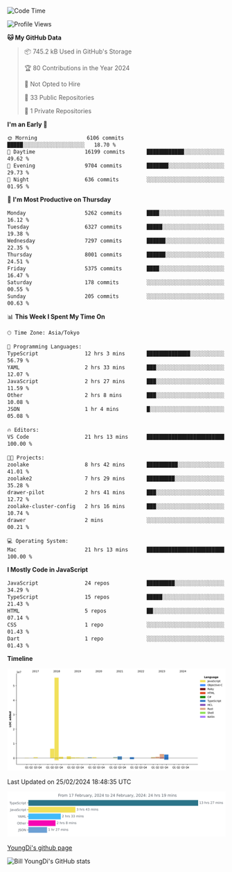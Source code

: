 <!--START_SECTION:waka-->
![Code Time](http://img.shields.io/badge/Code%20Time-414%20hrs%2010%20mins-blue)

![Profile Views](http://img.shields.io/badge/Profile%20Views-0-blue)

**🐱 My GitHub Data** 

> 📦 745.2 kB Used in GitHub's Storage 
 > 
> 🏆 80 Contributions in the Year 2024
 > 
> 🚫 Not Opted to Hire
 > 
> 📜 33 Public Repositories 
 > 
> 🔑 1 Private Repositories 
 > 
**I'm an Early 🐤** 

```text
🌞 Morning                6106 commits        █████░░░░░░░░░░░░░░░░░░░░   18.70 % 
🌆 Daytime                16199 commits       ████████████░░░░░░░░░░░░░   49.62 % 
🌃 Evening                9704 commits        ███████░░░░░░░░░░░░░░░░░░   29.73 % 
🌙 Night                  636 commits         ░░░░░░░░░░░░░░░░░░░░░░░░░   01.95 % 
```
📅 **I'm Most Productive on Thursday** 

```text
Monday                   5262 commits        ████░░░░░░░░░░░░░░░░░░░░░   16.12 % 
Tuesday                  6327 commits        █████░░░░░░░░░░░░░░░░░░░░   19.38 % 
Wednesday                7297 commits        ██████░░░░░░░░░░░░░░░░░░░   22.35 % 
Thursday                 8001 commits        ██████░░░░░░░░░░░░░░░░░░░   24.51 % 
Friday                   5375 commits        ████░░░░░░░░░░░░░░░░░░░░░   16.47 % 
Saturday                 178 commits         ░░░░░░░░░░░░░░░░░░░░░░░░░   00.55 % 
Sunday                   205 commits         ░░░░░░░░░░░░░░░░░░░░░░░░░   00.63 % 
```


📊 **This Week I Spent My Time On** 

```text
🕑︎ Time Zone: Asia/Tokyo

💬 Programming Languages: 
TypeScript               12 hrs 3 mins       ██████████████░░░░░░░░░░░   56.79 % 
YAML                     2 hrs 33 mins       ███░░░░░░░░░░░░░░░░░░░░░░   12.07 % 
JavaScript               2 hrs 27 mins       ███░░░░░░░░░░░░░░░░░░░░░░   11.59 % 
Other                    2 hrs 8 mins        ███░░░░░░░░░░░░░░░░░░░░░░   10.08 % 
JSON                     1 hr 4 mins         █░░░░░░░░░░░░░░░░░░░░░░░░   05.08 % 

🔥 Editors: 
VS Code                  21 hrs 13 mins      █████████████████████████   100.00 % 

🐱‍💻 Projects: 
zoolake                  8 hrs 42 mins       ██████████░░░░░░░░░░░░░░░   41.01 % 
zoolake2                 7 hrs 29 mins       █████████░░░░░░░░░░░░░░░░   35.28 % 
drawer-pilot             2 hrs 41 mins       ███░░░░░░░░░░░░░░░░░░░░░░   12.72 % 
zoolake-cluster-config   2 hrs 16 mins       ███░░░░░░░░░░░░░░░░░░░░░░   10.74 % 
drawer                   2 mins              ░░░░░░░░░░░░░░░░░░░░░░░░░   00.21 % 

💻 Operating System: 
Mac                      21 hrs 13 mins      █████████████████████████   100.00 % 
```

**I Mostly Code in JavaScript** 

```text
JavaScript               24 repos            █████████░░░░░░░░░░░░░░░░   34.29 % 
TypeScript               15 repos            █████░░░░░░░░░░░░░░░░░░░░   21.43 % 
HTML                     5 repos             ██░░░░░░░░░░░░░░░░░░░░░░░   07.14 % 
CSS                      1 repo              ░░░░░░░░░░░░░░░░░░░░░░░░░   01.43 % 
Dart                     1 repo              ░░░░░░░░░░░░░░░░░░░░░░░░░   01.43 % 
```



**Timeline**

![Lines of Code chart](https://raw.githubusercontent.com/Youngdi/Youngdi/master/assets/bar_graph.png)


 Last Updated on 25/02/2024 18:48:35 UTC
<!--END_SECTION:waka-->

![wakatime](./images/stat.svg)

[YoungDi's github page](https://youngdi.github.io)

![Bill YoungDi's GitHub stats](https://github-readme-stats.vercel.app/api?username=youngdi&count_private=true&show_icons=true)
